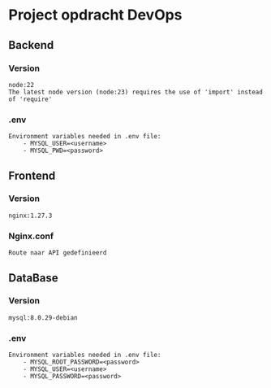 # Project opdracht DevOps

## Backend
### Version 
    node:22
    The latest node version (node:23) requires the use of 'import' instead of 'require'
### .env
    Environment variables needed in .env file:
        - MYSQL_USER=<username>
        - MYSQL_PWD=<password>

## Frontend
### Version
    nginx:1.27.3

### Nginx.conf
    Route naar API gedefinieerd

## DataBase
### Version
    mysql:8.0.29-debian
### .env
    Environment variables needed in .env file:
        - MYSQL_ROOT_PASSWORD=<password>
        - MYSQL_USER=<username>
        - MYSQL_PASSWORD=<password>